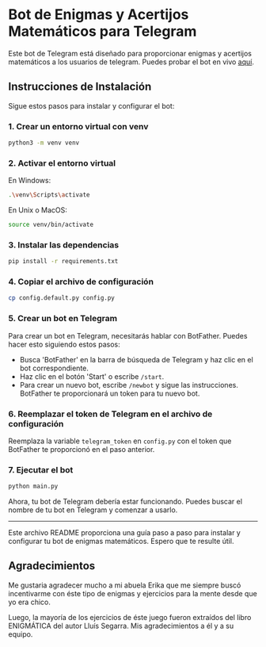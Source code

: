 # Bot de Enigmas y Acertijos Matemáticos para Telegram

Este bot de Telegram está diseñado para proporcionar enigmas y acertijos matemáticos a los usuarios de telegram.
Puedes probar el bot en vivo [aquí](https://t.me/enigmatica_acertijos_bot).

## Instrucciones de Instalación

Sigue estos pasos para instalar y configurar el bot:

### 1. Crear un entorno virtual con venv

```bash
python3 -m venv venv
```

### 2. Activar el entorno virtual

En Windows:

```bash
.\venv\Scripts\activate
```

En Unix o MacOS:

```bash
source venv/bin/activate
```

### 3. Instalar las dependencias

```bash
pip install -r requirements.txt
```

### 4. Copiar el archivo de configuración

```bash
cp config.default.py config.py
```

### 5. Crear un bot en Telegram

Para crear un bot en Telegram, necesitarás hablar con BotFather. Puedes hacer esto siguiendo estos pasos:

- Busca 'BotFather' en la barra de búsqueda de Telegram y haz clic en el bot correspondiente.
- Haz clic en el botón 'Start' o escribe `/start`.
- Para crear un nuevo bot, escribe `/newbot` y sigue las instrucciones. BotFather te proporcionará un token para tu nuevo bot.

### 6. Reemplazar el token de Telegram en el archivo de configuración

Reemplaza la variable `telegram_token` en `config.py` con el token que BotFather te proporcionó en el paso anterior.

### 7. Ejecutar el bot

```bash
python main.py
```

Ahora, tu bot de Telegram debería estar funcionando. Puedes buscar el nombre de tu bot en Telegram y comenzar a usarlo.

---

Este archivo README proporciona una guía paso a paso para instalar y configurar tu bot de enigmas matemáticos. Espero que te resulte útil.

## Agradecimientos
Me gustaria agradecer mucho a mi abuela Erika que me siempre buscó incentivarme con éste tipo de enigmas y ejercicios para la mente desde que yo era chico. 

Luego, la mayoría de los ejercicios de éste juego fueron extraídos del libro ENIGMÁTICA del autor Lluís Segarra. Mis agradecimientos a él y a su equipo.


